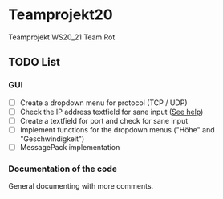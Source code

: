 # Teamprojekt20
Teamprojekt WS20_21 Team Rot


## TODO List


### GUI
- [ ] Create a dropdown menu for protocol (TCP / UDP)
- [ ] Check the IP address textfield for sane input ([See help](https://stackoverflow.com/questions/3462784/check-if-a-string-matches-an-ip-address-pattern-in-python/48231784))
- [ ] Create a textfield for port and check for sane input
- [ ] Implement functions for the dropdown menus ("Höhe" and "Geschwindigkeit")
- [ ] MessagePack implementation

### Documentation of the code
 General documenting with more comments.
